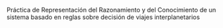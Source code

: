 Práctica de Representación del Razonamiento y del Conocimiento de un sistema basado en reglas sobre decisión de viajes interplanetarios
